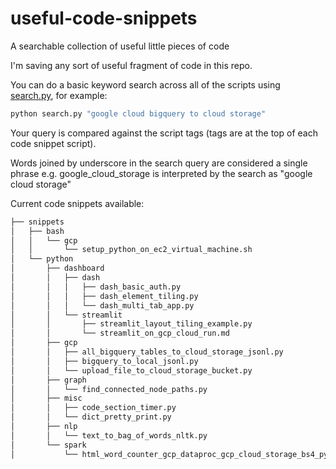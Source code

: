 # useful-code-snippets

A searchable collection of useful little pieces of code

I'm saving any sort of useful fragment of code in this repo.

You can do a basic keyword search across all of the scripts using [search.py](./search.py), for example:

```bash
python search.py "google cloud bigquery to cloud storage"
```

Your query is compared against the script tags (tags are at the top of each code snippet script).

Words joined by underscore in the search query are considered a single phrase e.g. google_cloud_storage is interpreted by the search as "google cloud storage"

Current code snippets available:

```bash
├── snippets
│   ├── bash
│   │   └── gcp
│   │       └── setup_python_on_ec2_virtual_machine.sh
│   └── python
│       ├── dashboard
│       │   ├── dash
│       │   │   ├── dash_basic_auth.py
│       │   │   ├── dash_element_tiling.py
│       │   │   └── dash_multi_tab_app.py
│       │   └── streamlit
│       │       ├── streamlit_layout_tiling_example.py
│       │       └── streamlit_on_gcp_cloud_run.md
│       ├── gcp
│       │   ├── all_bigquery_tables_to_cloud_storage_jsonl.py
│       │   ├── bigquery_to_local_jsonl.py
│       │   └── upload_file_to_cloud_storage_bucket.py
│       ├── graph
│       │   └── find_connected_node_paths.py
│       ├── misc
│       │   ├── code_section_timer.py
│       │   └── dict_pretty_print.py
│       ├── nlp
│       │   └── text_to_bag_of_words_nltk.py
│       └── spark
│           └── html_word_counter_gcp_dataproc_gcp_cloud_storage_bs4_pyspark.md``bash
```

